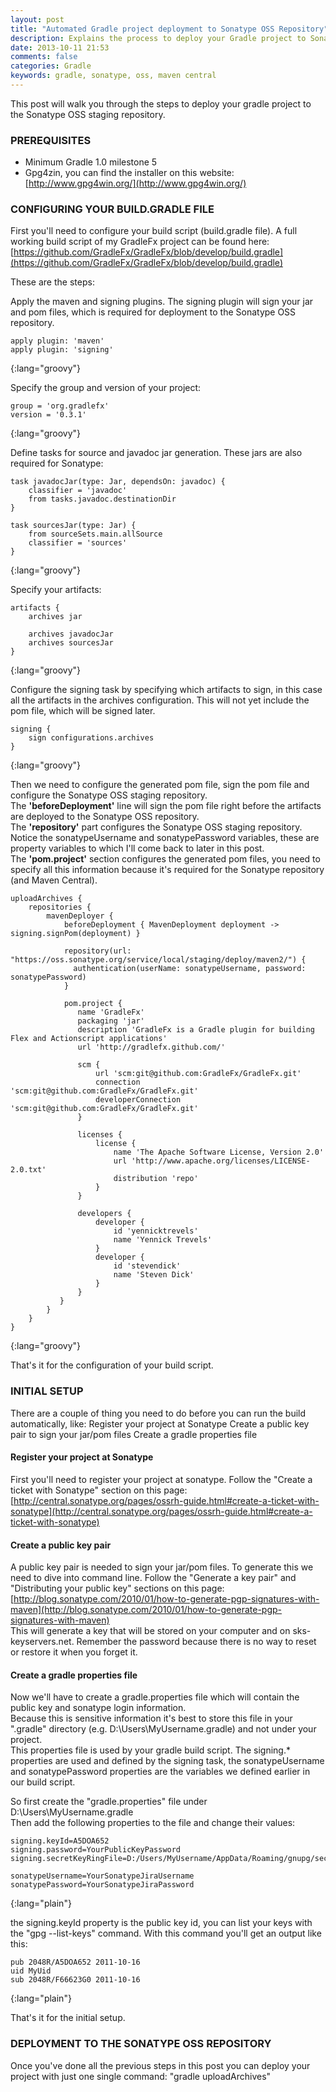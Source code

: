 ```yaml
---
layout: post
title: "Automated Gradle project deployment to Sonatype OSS Repository"
description: Explains the process to deploy your Gradle project to Sonatype's OSS repository and Maven Central
date: 2013-10-11 21:53
comments: false
categories: Gradle
keywords: gradle, sonatype, oss, maven central
---
```


This post will walk you through the steps to deploy your gradle project to the Sonatype OSS staging repository.

<!--more-->

### PREREQUISITES

* Minimum Gradle 1.0 milestone 5
* Gpg4zin, you can find the installer on this website: [http://www.gpg4win.org/](http://www.gpg4win.org/)

### CONFIGURING YOUR BUILD.GRADLE FILE
First you'll need to configure your build script (build.gradle file). A full working build script of my GradleFx project can be found here:  
[https://github.com/GradleFx/GradleFx/blob/develop/build.gradle](https://github.com/GradleFx/GradleFx/blob/develop/build.gradle)

These are the steps:

Apply the maven and signing plugins. The signing plugin will sign your jar and pom files, which is required for deployment to the Sonatype OSS repository.

	apply plugin: 'maven'
	apply plugin: 'signing'
{:lang="groovy"}

Specify the group and version of your project:

	group = 'org.gradlefx'
	version = '0.3.1'
{:lang="groovy"}

Define tasks for source and javadoc jar generation. These jars are also required for Sonatype:

	task javadocJar(type: Jar, dependsOn: javadoc) {
		classifier = 'javadoc'
		from tasks.javadoc.destinationDir
	}

	task sourcesJar(type: Jar) {
		from sourceSets.main.allSource
		classifier = 'sources'
	}
{:lang="groovy"}

Specify your artifacts:

	artifacts {
		archives jar

		archives javadocJar
		archives sourcesJar
	}
{:lang="groovy"}

Configure the signing task by specifying which artifacts to sign, in this case all the artifacts in the archives configuration. This will not yet include the pom file, which will be signed later.

	signing {
		sign configurations.archives
	}
{:lang="groovy"}

Then we need to configure the generated pom file, sign the pom file and configure the Sonatype OSS staging repository.  
The **'beforeDeployment'** line will sign the pom file right before the artifacts are deployed to the Sonatype OSS repository.  
The **'repository'** part configures the Sonatype OSS staging repository. Notice the sonatypeUsername and sonatypePassword variables, these are property variables to which I'll come back to later in this post.  
The **'pom.project'** section configures the generated pom files, you need to specify all this information because it's required for the Sonatype repository (and Maven Central).

	uploadArchives {
		repositories {
			mavenDeployer {
				beforeDeployment { MavenDeployment deployment -> signing.signPom(deployment) }

				repository(url: "https://oss.sonatype.org/service/local/staging/deploy/maven2/") {
				  authentication(userName: sonatypeUsername, password: sonatypePassword)
				}

				pom.project {
				   name 'GradleFx'
				   packaging 'jar'
				   description 'GradleFx is a Gradle plugin for building Flex and Actionscript applications'
				   url 'http://gradlefx.github.com/'

				   scm {
					   url 'scm:git@github.com:GradleFx/GradleFx.git'
					   connection 'scm:git@github.com:GradleFx/GradleFx.git'
					   developerConnection 'scm:git@github.com:GradleFx/GradleFx.git'
				   }

				   licenses {
					   license {
						   name 'The Apache Software License, Version 2.0'
						   url 'http://www.apache.org/licenses/LICENSE-2.0.txt'
						   distribution 'repo'
					   }
				   }

				   developers {
					   developer {
						   id 'yennicktrevels'
						   name 'Yennick Trevels'
					   }
					   developer {
						   id 'stevendick'
						   name 'Steven Dick'
					   }
				   }
			   }
			}
		}
	}
{:lang="groovy"}  

That's it for the configuration of your build script.

### INITIAL SETUP
There are a couple of thing you need to do before you can run the build automatically, like:
Register your project at Sonatype
Create a public key pair to sign your jar/pom files
Create a gradle properties file

#### Register your project at Sonatype

First you'll need to register your project at sonatype. Follow the "Create a ticket with Sonatype" section on this page: [http://central.sonatype.org/pages/ossrh-guide.html#create-a-ticket-with-sonatype](http://central.sonatype.org/pages/ossrh-guide.html#create-a-ticket-with-sonatype)

#### Create a public key pair

A public key pair is needed to sign your jar/pom files. To generate this we need to dive into command line. Follow the "Generate a key pair" and "Distributing your public key" sections on this page: [http://blog.sonatype.com/2010/01/how-to-generate-pgp-signatures-with-maven](http://blog.sonatype.com/2010/01/how-to-generate-pgp-signatures-with-maven)  
This will generate a key that will be stored on your computer and on sks-keyservers.net. Remember the password because there is no way to reset or restore it when you forget it.

#### Create a gradle properties file

Now we'll have to create a gradle.properties file which will contain the public key and sonatype login information.  
Because this is sensitive information it's best to store this file in your ".gradle" directory (e.g. D:\Users\MyUsername\.gradle) and not under your project.  
This properties file is used by your gradle build script. The signing.* properties are used and defined by the signing task, the sonatypeUsername and sonatypePassword properties are the variables we defined earlier in our build script.  

So first create the "gradle.properties" file under D:\Users\MyUsername\.gradle  
Then add the following properties to the file and change their values:


	signing.keyId=A5DOA652
	signing.password=YourPublicKeyPassword
	signing.secretKeyRingFile=D:/Users/MyUsername/AppData/Roaming/gnupg/secring.gpg

	sonatypeUsername=YourSonatypeJiraUsername
	sonatypePassword=YourSonatypeJiraPassword
{:lang="plain"}

the signing.keyId property is the public key id, you can list your keys with the "gpg --list-keys" command. With this command you'll get an output like this:

	pub 2048R/A5DOA652 2011-10-16
	uid MyUid
	sub 2048R/F66623G0 2011-10-16
{:lang="plain"}

That's it for the initial setup.

### DEPLOYMENT TO THE SONATYPE OSS REPOSITORY
Once you've done all the previous steps in this post you can deploy your project with just one single command: "gradle uploadArchives"
